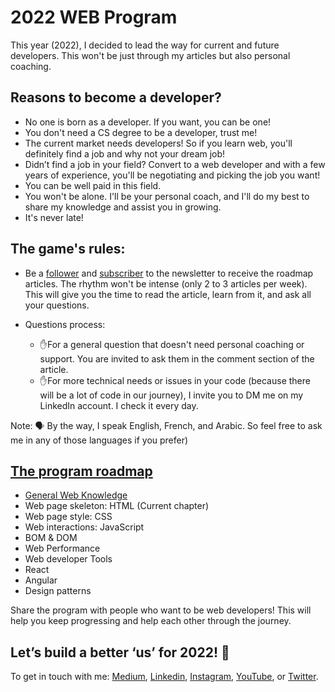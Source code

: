 # 2022 WEB Program

This year (2022), I decided to lead the way for current and future developers. This won't be just through my articles but also personal coaching.

## Reasons to become a developer?
- No one is born as a developer. If you want, you can be one!
- You don't need a CS degree to be a developer, trust me!
- The current market needs developers! So if you learn web, you'll definitely find a job and why not your dream job!
- Didn’t find a job in your field? Convert to a web developer and with a few years of experience, you'll be negotiating and picking the job you want!
- You can be well paid in this field.
- You won't be alone. I'll be your personal coach, and I'll do my best to share my knowledge and assist you in growing.
- It's never late!

## The game's rules:
- Be a [follower](https://famzil.medium.com) and [subscriber](https://famzil.medium.com/subscribe) to the newsletter to receive the roadmap articles. The rhythm won't be intense (only 2 to 3 articles per week). This will give you the time to read the article, learn from it, and ask all your questions.

- Questions process:
    - ✋For a general question that doesn't need personal coaching or support. You are invited to ask them in the comment section of the article.
    - ✋For more technical needs or issues in your code (because there will be a lot of code in our journey), I invite you to DM me on my LinkedIn account. I check it every day.

Note: 🗣️ By the way, I speak English, French, and Arabic. So feel free to ask me in any of those languages if you prefer)

## [The program roadmap](https://javascript.plainenglish.io/my-web-articles-roadmap-for-2022-20387cab9b07)

- [General Web Knowledge](Chapter1)
- Web page skeleton: HTML (Current chapter)
- Web page style: CSS
- Web interactions: JavaScript
- BOM & DOM
- Web Performance
- Web developer Tools
- React
- Angular
- Design patterns


Share the program with people who want to be web developers! This will help you keep progressing and help each other through the journey.


## Let’s build a better ‘us’ for 2022! 💪

To get in touch with me:
[Medium](https://medium.com/@famzil/), [Linkedin](https://www.linkedin.com/in/fatima-amzil/), [Instagram](https://www.instagram.com/_web_stories/), [YouTube](https://www.youtube.com/channel/UCaxr-f9r6P1u7Y7SKFHi12g), or [Twitter](https://twitter.com/FatimaAMZIL9).
